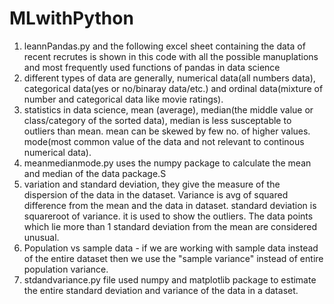 # MLwithPython
1. leannPandas.py and the following excel sheet containing the data of recent recrutes is shown in this code with all the possible manuplations and most frequently used functions of pandas in data science
2. different types of data are generally, numerical data(all numbers data), categorical data(yes or no/binaray data/etc.) and ordinal data(mixture of number and categorical data like movie ratings).
3. statistics in data science, mean (average), median(the middle value or class/category of the sorted data), median is less susceptable to outliers than mean. mean can be skewed by few no. of higher values. mode(most common value of the data and not relevant to continous numerical data).
4. meanmedianmode.py uses the numpy package to calculate the mean and median of the data package.S
5. variation and standard deviation, they give the measure of the dispersion of the data in the dataset. Variance is avg of squared difference from the mean and the data in dataset. standard deviation is squareroot of variance. it is used to show the outliers. The data points which lie more than 1 standard deviation from the mean are considered unusual.
6. Population vs sample data - if we are working with sample data instead of the entire dataset then we use the "sample variance" instead of entire population variance.
7. stdandvariance.py file used numpy and matplotlib package to estimate the entire standard deviation and variance of the data in a dataset.
